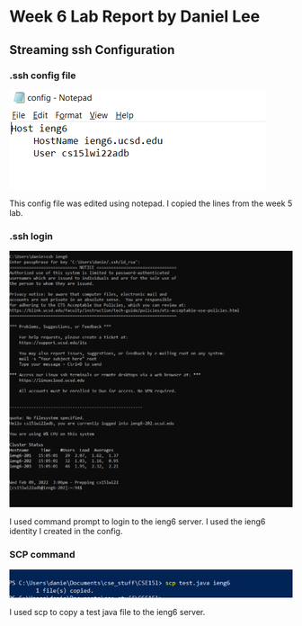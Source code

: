 # Week 6 Lab Report by Daniel Lee

## Streaming ssh Configuration

### **.ssh config file**

![.ssh config](images/sshfile.PNG)

This config file was edited using notepad. I copied the lines from the week 5 lab.

###  **.ssh login**

![.ssh login command](images/sshlogin.PNG)

I used command prompt to login to the ieng6 server. I used the ieng6 identity I created in the config.

### **SCP command** 

![scp_using_bash_file](images/scpieng6.PNG)

I used scp to copy a test java file to the ieng6 server.
